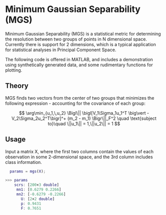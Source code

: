 # Minimum Gaussian Separability (MGS)

Minimum Gaussian Separability (MGS) is a statistical metric for determining the resolution between two groups of points in N dimensional space. Currently there is support for 2 dimensions, which is a typical application for statistical analyses in Principal Component Space.

The following code is offered in MATLAB, and includes a demonstration using synthetically generated data, and some rudimentary functions for plotting.

## Theory

MGS finds two vectors from the center of two groups that minimizes the following expression - accounting for the covariance of each group:

$$
\arg\min_{u_1,\,u_2}
\Bigl\||
  \bigl[V_1\Sigma_1u_1^T \big\vert -V_2\Sigma_2u_2^T\bigr]^+
  (m_2 - m_1)
\Bigr\||_F^2
\quad
\text{subject to}\quad
\||u_1\|| = 1,\||u_2\|| = 1
$$

## Usage
Input a matrix X, where the first two columns contain the values of each observation in some 2-dimensional space, and the 3rd column includes class information.
```matlab
  params = mgs(X);
```

```matlab
>>> params
    scrs: [200×3 double]
     mn1: [0.6279 0.2266]
     mn2: [-0.6279 -0.2266]
       U: [2×2 double]
       p: 0.9431
       F: 0.7651

